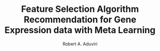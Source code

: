 ---
paperId: 75
author: Robert A. Aduviri
publicationauthor: Aduviri, R. A.
title: Feature Selection Algorithm Recommendation for Gene Expression data with Meta Learning 
pdf: Poster_Aduviri_Robert.pdf
poster: --
alt: --
type: Poster
topic: Machine Learning
link: https://doi.org/10.52591/lxai2019120820
conference: neurips
year: 2019
tags: neurips-2019
location: Vancouver, Canada
---